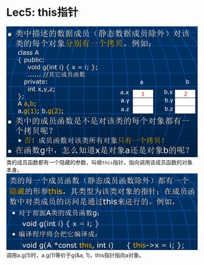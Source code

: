 # Lec5: this指针
![1757916296254](image/lec5/1757916296254.png)
类的成员函数都有一个隐藏的参数，叫做`this`指针，指向调用该成员函数的对象本身。
![1757916443189](image/lec5/1757916443189.png)
调用a.g(1)时，a.g(1)等价于g(&a, 1)，this指针指向a对象。
